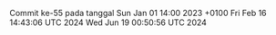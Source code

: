 Commit ke-55 pada tanggal Sun Jan 01 14:00 2023 +0100
Fri Feb 16 14:43:06 UTC 2024
Wed Jun 19 00:50:56 UTC 2024
